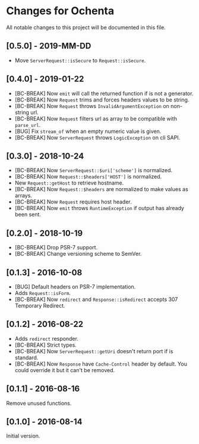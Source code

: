 # Changes for Ochenta

All notable changes to this project will be documented in this file.

## [0.5.0] - 2019-MM-DD

- Move `ServerRequest::isSecure` to `Request::isSecure`.

## [0.4.0] - 2019-01-22

- [BC-BREAK] Now `emit` will call the returned function if is not a generator.
- [BC-BREAK] Now `Request` trims and forces headers values to be string.
- [BC-BREAK] Now `Request` throws `InvalidArgumentException` on non-string url.
- [BC-BREAK] Now `Request` filters url as array to be compatible with `parse_url`.
- [BUG] Fix `stream_of` when an empty numeric value is given.
- [BC-BREAK] Now `ServerRequest` throws `LogicException` on cli SAPI.

## [0.3.0] - 2018-10-24

- [BC-BREAK] Now `ServerRequest::$uri['scheme']` is normalized.
- [BC-BREAK] Now `Request::$headers['HOST']` is normalized.
- New `Request::getHost` to retrieve hostname.
- [BC-BREAK] Now `Request::$headers` are normalized to make values as arrays.
- [BC-BREAK] Now `Request` requires host header.
- [BC-BREAK] Now `emit` throws `RuntimeException` if output has already been sent.

## [0.2.0] - 2018-10-19

- [BC-BREAK] Drop PSR-7 support.
- [BC-BREAK] Change versioning scheme to SemVer.

## [0.1.3] - 2016-10-08

- [BUG] Default headers on PSR-7 implementation.
- Adds `Request::isForm`.
- [BC-BREAK] Now `redirect` and `Response::isRedirect` accepts 307 Temporary Redirect.

## [0.1.2] - 2016-08-22

- Adds `redirect` responder.
- [BC-BREAK] Strict types.
- [BC-BREAK] Now `ServerRequest::getUri` doesn't return port if is standard.
- [BC-BREAK] Now `Response` have `Cache-Control` header by default.
  You could override it but it can't be removed.

## [0.1.1] - 2016-08-16

Remove unused functions.

## [0.1.0] - 2016-08-14

Initial version.

